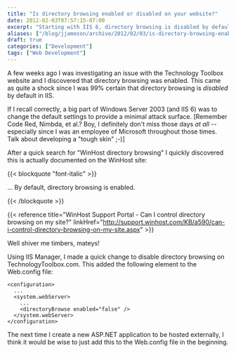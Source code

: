 ```yaml
---
title: "Is directory browsing enabled or disabled on your website?"
date: 2012-02-03T07:57:15-07:00
excerpt: "Starting with IIS 6, directory browsing is disabled by default -- but are you really sure this is the way your website is configured?"
aliases: ["/blog/jjameson/archive/2012/02/03/is-directory-browsing-enabled-or-disabled-on-your-website.aspx"]
draft: true
categories: ["Development"]
tags: ["Web Development"]
---
```


A few weeks ago I was investigating an issue with the Technology Toolbox website and I discovered that directory browsing was enabled. This came as quite a shock since I was 99% certain that directory browsing is *disabled* by default in IIS.

If I recall correctly, a big part of Windows Server 2003 (and IIS 6) was to change the default settings to provide a minimal attack surface. [Remember Code Red, Nimbda, et al.? Boy, I definitely don't miss those days *at all* -- especially since I was an employee of Microsoft throughout those times. Talk about developing a "tough skin" ;-)]

After a quick search for "WinHost directory browsing" I quickly discovered this is actually documented on the WinHost site:

{{< blockquote "font-italic" >}}

... By default, directory browsing is enabled.

{{< /blockquote >}}

{{< reference title="WinHost Support Portal - Can I control directory browsing on my site?" linkHref="http://support.winhost.com/KB/a590/can-i-control-directory-browsing-on-my-site.aspx" >}}

Well shiver me timbers, mateys!

Using IIS Manager, I made a quick change to disable directory browsing on TechnologyToolbox.com. This added the following element to the Web.config file:

```
<configuration>
  ...
  <system.webServer>
    ...
    <directoryBrowse enabled="false" />
  </system.webServer>
</configuration>
```

The next time I create a new ASP.NET application to be hosted externally, I think it would be wise to just add this to the Web.config file in the beginning.

